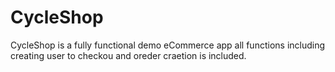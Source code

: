 # CycleShop

CycleShop is a fully functional demo eCommerce app 
all functions including creating user to checkou and oreder craetion is included.
